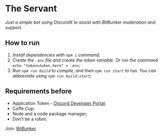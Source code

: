 # The Servant
*Just a simple bot using DiscordX to assist with BitBunker moderation and support.*

## How to run
1. *Install dependencies with `npm i` command;*
2. *Create the `.env` file and create the token variable. Or run the command `echo "token=token_here" > .env`;*
3. *Run `npm run build` to compile, and then `npm run start` to run. You can abbreviate using `npm run build:start`;*

## Requirements before
- Application Token - [Discord Developer Portal](https://discord.com/developers);
- Coffe Cup;
- Node and a node package manager;
- Don't be a robot;

Join: [BitBunker](https://discord.gg/MVpxAxpZJ6)
